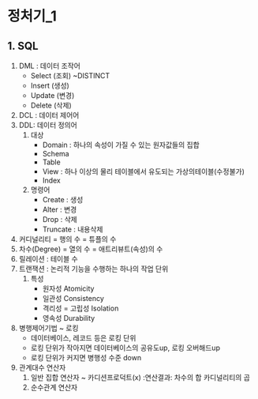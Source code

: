 # 정처기_1

## 1. SQL

1. DML : 데이터 조작어
   - Select (조회) ~DISTINCT
   - Insert (생성)
   - Update (변경)
   - Delete (삭제)
2. DCL : 데이터 제어어
3. DDL: 데이터 정의어
   1. 대상
      - Domain : 하나의 속성이 가질 수 있는 원자값들의 집합
      - Schema
      - Table
      - View : 하나 이상의 물리 테이블에서 유도되는 가상의테이블(수정불가)
      - Index
   2. 명령어
      - Create : 생성
      - Alter : 변경
      - Drop : 삭제
      - Truncate : 내용삭제
4. 커디널리티 = 행의 수 = 튜플의 수
5. 차수(Degree) = 열의 수 = 애트리뷰트(속성)의 수
6. 릴레이션 : 테이블 수
7. 트랜잭션 : 논리적 기능을 수행하는 하나의 작업 단위
   1. 특성
      - 원자성 Atomicity
      - 일관성 Consistency
      - 격리성 = 고립성 Isolation
      - 영속성 Durability
8. 병행제어기법 ~ 로킹
   - 데이터베이스, 레코드 등은 로킹 단위
   - 로킹 단위가 작아지면 데이터베이스의 공유도up, 로킹 오버해드up
   - 로킹 단위가 커지면 병행성 수준 down
9. 관계대수 연산자
   1. 일반 집합 연산자 ~ 카디션프로덕트(x) :연산결과: 차수의 합 카디널리티의 곱
   2. 순수관계 연산자 